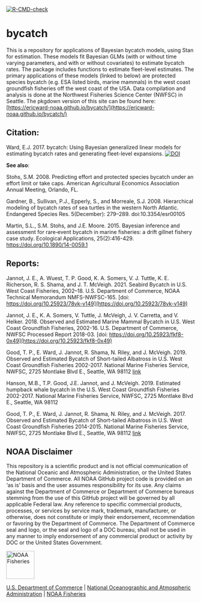   <!-- badges: start -->
  [![R-CMD-check](https://github.com/ericward-noaa/bycatch/workflows/R-CMD-check/badge.svg)](https://github.com/ericward-noaa/bycatch/actions)
  <!-- badges: end -->
  
# bycatch
This is a repository for applications of Bayesian bycatch models, using Stan for estimation. These models fit Bayesian GLMs (with or without time varying parameters, and with or without covariates) to estimate bycatch rates. The package includes functions to estimate fleet-level estimates. The primary applications of these models (linked to below) are protected species bycatch (e.g. ESA listed birds, marine mammals) in the west coast groundfish fisheries off the west coast of the USA. Data compilation and analysis is done at the Northwest Fisheries Science Center (NWFSC) in Seattle. The pkgdown version of this site can be found here: [https://ericward-noaa.github.io/bycatch/](https://ericward-noaa.github.io/bycatch/)

## Citation:
Ward, E.J. 2017. bycatch: Using Bayesian generalized linear models for estimating bycatch rates and generating fleet-level expansions.  [![DOI](https://zenodo.org/badge/85732013.svg)](https://zenodo.org/badge/latestdoi/85732013)

**See also**:  

Stohs, S.M. 2008. Predicting effort and protected species bycatch under an effort limit or take caps. American Agricultural Economics Association Annual Meeting, Orlando, FL.

Gardner, B., Sullivan, P.J., Epperly, S., and Morreale, S.J. 2008. Hierarchical modeling of bycatch rates of sea turtles in the western North Atlantic. Endangered Species Res. 5(December): 279–289. doi:10.3354/esr00105

Martin, S.L., S.M. Stohs, and J.E. Moore. 2015. Bayesian inference and assessment for rare‐event bycatch in marine fisheries: a drift gillnet fishery case study. Ecological Applications, 25(2):416-429. https://doi.org/10.1890/14-0059.1 

## Reports:

Jannot, J. E., A. Wuest, T. P. Good, K. A. Somers, V. J. Tuttle, K. E. Richerson, R. S. Shama, and J. T. McVeigh. 2021. Seabird Bycatch in U.S. West Coast Fisheries, 2002–18. U.S. Department of Commerce, NOAA Technical Memorandum NMFS-NWFSC-165. [doi: https://doi.org/10.25923/78vk-v149](https://doi.org/10.25923/78vk-v149)

Jannot, J. E., K. A. Somers, V. Tuttle, J. McVeigh, J. V. Carretta, and V. Helker. 2018. Observed and Estimated Marine Mammal Bycatch in U.S. West Coast Groundfish Fisheries, 2002-16. U.S. Department of Commerce, NWFSC Processed Report 2018-03. [doi: https://doi.org/10.25923/fkf8-0x49](https://doi.org/10.25923/fkf8-0x49)

Good, T. P., E. Ward, J. Jannot, R. Shama, N. Riley, and J. McVeigh. 2019. Observed and Estimated Bycatch of Short-tailed Albatross in U.S. West Coast Groundfish Fisheries 2002-2017. National Marine Fisheries Service, NWFSC, 2725 Montlake Blvd E., Seattle, WA 98112 [link](https://www.pcouncil.org/documents/2019/06/agenda-item-i-4-a-nmfs-report-6-observed-and-estimated-bycatch-of-short-tailed-albatross-in-u-s-west-coast-groundfish-fisheries-2016-2017-electronic-only.pdf/)

Hanson, M.B., T.P. Good, J.E. Jannot, and J. McVeigh. 2019. Estimated humpback whale bycatch in the U.S. West Coast Groundfish Fisheries 2002-2017. National Marine Fisheries Service, NWFSC, 2725 Montlake Blvd E., Seattle, WA 98112

Good, T. P., E. Ward, J. Jannot, R. Shama, N. Riley, and J. McVeigh. 2017. Observed and Estimated Bycatch of Short-tailed Albatross in U.S. West Coast Groundfish Fisheries 2014-2015. National Marine Fisheries Service, NWFSC, 2725 Montlake Blvd E., Seattle, WA 98112 [link](https://www.pcouncil.org/documents/2017/04/agenda-item-f-5-a-nmfs-report-6.pdf/)

## NOAA Disclaimer

This repository is a scientific product and is not official communication of the National Oceanic and
Atmospheric Administration, or the United States Department of Commerce. All NOAA GitHub project code is
provided on an ‘as is’ basis and the user assumes responsibility for its use. Any claims against the Department of
Commerce or Department of Commerce bureaus stemming from the use of this GitHub project will be governed
by all applicable Federal law. Any reference to specific commercial products, processes, or services by service
mark, trademark, manufacturer, or otherwise, does not constitute or imply their endorsement, recommendation or
favoring by the Department of Commerce. The Department of Commerce seal and logo, or the seal and logo of a
DOC bureau, shall not be used in any manner to imply endorsement of any commercial product or activity by
DOC or the United States Government.

<img src="https://raw.githubusercontent.com/nmfs-general-modeling-tools/nmfspalette/main/man/figures/noaa-fisheries-rgb-2line-horizontal-small.png" height="75" alt="NOAA Fisheries">

[U.S. Department of Commerce](https://www.commerce.gov/) | [National Oceanographic and Atmospheric Administration](https://www.noaa.gov) | [NOAA Fisheries](https://www.fisheries.noaa.gov/)
